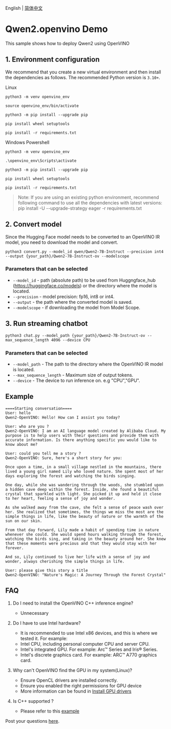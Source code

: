 English | [简体中文](README_zh.md)

# Qwen2.openvino Demo

This sample shows how to deploy Qwen2 using OpenVINO

## 1. Environment configuration

We recommend that you create a new virtual environment and then install the dependencies as follows. The 
recommended Python version is `3.10+`.

Linux

```
python3 -m venv openvino_env

source openvino_env/bin/activate

python3 -m pip install --upgrade pip

pip install wheel setuptools

pip install -r requirements.txt
```

Windows Powershell

```
python3 -m venv openvino_env

.\openvino_env\Scripts\activate

python3 -m pip install --upgrade pip

pip install wheel setuptools

pip install -r requirements.txt
```
> Note:
> If you are using an existing python environment, recommend following command to use all the dependencies with latest versions:  
> pip install -U --upgrade-strategy eager -r requirements.txt

## 2. Convert model

Since the Hugging Face model needs to be converted to an OpenVINO IR model, you need to download the model and convert.

```
python3 convert.py --model_id qwen/Qwen2-7B-Instruct --precision int4 --output {your_path}/Qwen2-7B-Instruct-ov --modelscope
```

### Parameters that can be selected

* `--model_id` - path (absolute path) to be used from Huggngface_hub (https://huggingface.co/models) or the directory
  where the model is located.
* `--precision` - model precision: fp16, int8 or int4.
* `--output` - the path where the converted model is saved.
* `--modelscope` - if downloading the model from Model Scope.

## 3. Run streaming chatbot

```
python3 chat.py --model_path {your_path}/Qwen2-7B-Instruct-ov --max_sequence_length 4096 --device CPU
```

### Parameters that can be selected

* `--model_path` - The path to the directory where the OpenVINO IR model is located.
* `--max_sequence_length` - Maximum size of output tokens.
* `--device` - The device to run inference on. e.g "CPU","GPU".

## Example

```
====Starting conversation====
User: hello
Qwen2-OpenVINO: Hello! How can I assist you today?

User: who are you ?
Qwen2-OpenVINO: I am an AI language model created by Alibaba Cloud. My purpose is to help users with their questions and provide them with accurate information. Is there anything specific you would like to know about me?

User: could you tell me a story ?
Qwen2-OpenVINO: Sure, here's a short story for you:

Once upon a time, in a small village nestled in the mountains, there lived a young girl named Lily who loved nature. She spent most of her days exploring the forest and watching the birds singing.

One day, while she was wandering through the woods, she stumbled upon a hidden cave deep within the forest. Inside, she found a beautiful crystal that sparkled with light. She picked it up and held it close to her heart, feeling a sense of joy and wonder.

As she walked away from the cave, she felt a sense of peace wash over her. She realized that sometimes, the things we miss the most are the simple things in life, like the beauty of nature or the warmth of the sun on our skin.

From that day forward, Lily made a habit of spending time in nature whenever she could. She would spend hours walking through the forest, watching the birds sing, and taking in the beauty around her. She knew that these moments were precious and that they would stay with her forever.

And so, Lily continued to live her life with a sense of joy and wonder, always cherishing the simple things in life.

User: please give this story a title
Qwen2-OpenVINO: "Nature's Magic: A Journey Through the Forest Crystal"
```

## FAQ

1. Do I need to install the OpenVINO C++ inference engine?
    - Unnecessary

2. Do I have to use Intel hardware?
    - It is recommended to use Intel x86 devices, and this is where we tested it. For example:
    - Intel CPU, including personal computer CPU and server CPU.
    - Intel's integrated GPU. For example: Arc™ Series and Iris® Series.
    - Intel's discrete graphics card. For example: ARC™ A770 graphics card.
  
3. Why can't OpenVINO find the GPU in my system(Linux)?
   - Ensure OpenCL drivers are installed correctly.
   - Ensure you enabled the right permissions for GPU device
   - More information can be found in [Install GPU drivers](https://github.com/openvinotoolkit/openvino_notebooks/wiki/Ubuntu#1-install-python-git-and-gpu-drivers-optional)

4. Is C++ supported ?
   - Please refer to this [example](https://github.com/openvinotoolkit/openvino.genai/tree/master/src)


Post your questions [here](https://community.intel.com/t5/Intel-Distribution-of-OpenVINO/bd-p/distribution-openvino-toolkit).
